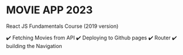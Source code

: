 # MOVIE APP 2023

React JS Fundamentals Course (2019 version)

✔️ Fetching Movies from API
✔️ Deploying to Github pages
✔️ Router
✔️ building the Navigation
